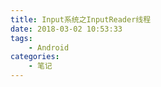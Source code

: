 ```yaml
---
title: Input系统之InputReader线程
date: 2018-03-02 10:53:33
tags:
	- Android
categories:
	- 笔记
---
```


&emsp;&emsp;
